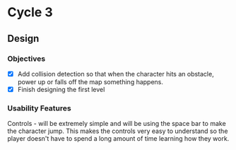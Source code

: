# Cycle 3

## Design

### Objectives

* [x] Add collision detection so that when the character hits an obstacle, power up or falls off the map something happens.
* [x] Finish designing the first level&#x20;

### Usability Features

Controls - will be extremely simple and will be using the space bar to make the character jump. This makes the controls very easy to understand so the player doesn't have to spend a long amount of time learning how they work.
